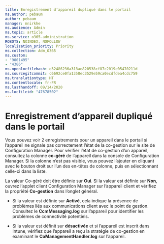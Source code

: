 ```yaml
---
title: Enregistrement d’appareil dupliqué dans le portail
ms.author: pebaum
author: pebaum
manager: mnirkhe
ms.audience: Admin
ms.topic: article
ms.service: o365-administration
ROBOTS: NOINDEX, NOFOLLOW
localization_priority: Priority
ms.collection: Adm_O365
ms.custom:
- "9001495"
- "4386"
ms.openlocfilehash: e32486236a318ae820538cf87c2019e05470211d
ms.sourcegitcommit: c6692ce0fa1358ec3529e59ca0ecdfdea4cdc759
ms.translationtype: HT
ms.contentlocale: fr-FR
ms.lasthandoff: 09/14/2020
ms.locfileid: "47678502"
---
```

# <a name="duplicate-device-record-in-the-portal"></a>Enregistrement d’appareil dupliqué dans le portail

Vous pouvez voir 2 enregistrements pour un appareil dans le portail si l’appareil ne signale pas correctement l’état de la co-gestion sur le site de Configuration Manager. Pour vérifier l’état de co-gestion d’un appareil, consultez la colonne **co-géré** de l’appareil dans la console de Configuration Manager. Si la colonne n’est pas visible, vous pouvez l’ajouter en cliquant avec le bouton droit sur l’un des en-têtes de colonne, puis en sélectionnant celle-ci dans la liste.

La valeur Co-géré doit être définie sur **Oui**. Si la valeur est définie sur **Non**, ouvrez l’applet client Configuration Manager sur l’appareil client et vérifiez la propriété **Co-gestion** dans l’onglet général.

- Si la valeur est définie sur **Activé**, cela indique la présence de problèmes liés aux communications client avec le point de gestion. Consultez le **CcmMessaging.log** sur l’appareil pour identifier les problèmes de connectivité potentiels.

- Si la valeur est définit sur **désactivée** et si l’appareil est inscrit dans Intune, vérifiez que l’appareil a reçu la stratégie de co-gestion en examinant le **CoManagementHandler.log** sur l’appareil.
